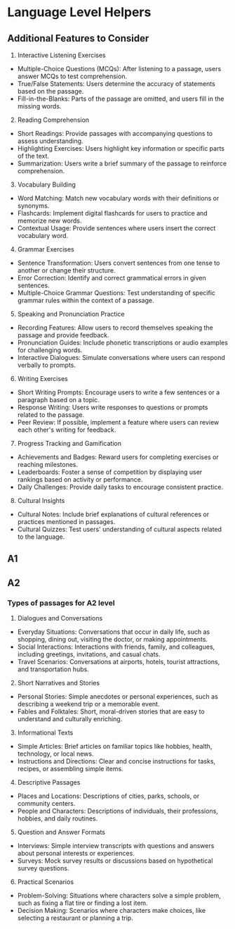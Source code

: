 # Language Level Helpers

## Additional Features to Consider

1. Interactive Listening Exercises
  * Multiple-Choice Questions (MCQs): After listening to a passage, users answer MCQs to test comprehension.
  * True/False Statements: Users determine the accuracy of statements based on the passage.
  * Fill-in-the-Blanks: Parts of the passage are omitted, and users fill in the missing words.

2. Reading Comprehension
  * Short Readings: Provide passages with accompanying questions to assess understanding.
  * Highlighting Exercises: Users highlight key information or specific parts of the text.
  * Summarization: Users write a brief summary of the passage to reinforce comprehension.

3. Vocabulary Building
  * Word Matching: Match new vocabulary words with their definitions or synonyms.
  * Flashcards: Implement digital flashcards for users to practice and memorize new words.
  * Contextual Usage: Provide sentences where users insert the correct vocabulary word.

4. Grammar Exercises
  * Sentence Transformation: Users convert sentences from one tense to another or change their structure.
  * Error Correction: Identify and correct grammatical errors in given sentences.
  * Multiple-Choice Grammar Questions: Test understanding of specific grammar rules within the context of a passage.

5. Speaking and Pronunciation Practice
  * Recording Features: Allow users to record themselves speaking the passage and provide feedback.
  * Pronunciation Guides: Include phonetic transcriptions or audio examples for challenging words.
  * Interactive Dialogues: Simulate conversations where users can respond verbally to prompts.

6. Writing Exercises
  * Short Writing Prompts: Encourage users to write a few sentences or a paragraph based on a topic.
  * Response Writing: Users write responses to questions or prompts related to the passage.
  * Peer Review: If possible, implement a feature where users can review each other's writing for feedback.

7. Progress Tracking and Gamification
  * Achievements and Badges: Reward users for completing exercises or reaching milestones.
  * Leaderboards: Foster a sense of competition by displaying user rankings based on activity or performance.
  * Daily Challenges: Provide daily tasks to encourage consistent practice.

8. Cultural Insights
  * Cultural Notes: Include brief explanations of cultural references or practices mentioned in passages.
  * Cultural Quizzes: Test users' understanding of cultural aspects related to the language.

## A1

## A2

### Types of passages for A2 level

1. Dialogues and Conversations
  * Everyday Situations: Conversations that occur in daily life, such as shopping, dining out, visiting the doctor, or making appointments.
  * Social Interactions: Interactions with friends, family, and colleagues, including greetings, invitations, and casual chats.
  * Travel Scenarios: Conversations at airports, hotels, tourist attractions, and transportation hubs.

2. Short Narratives and Stories
  * Personal Stories: Simple anecdotes or personal experiences, such as describing a weekend trip or a memorable event.
  * Fables and Folktales: Short, moral-driven stories that are easy to understand and culturally enriching.

3. Informational Texts
  * Simple Articles: Brief articles on familiar topics like hobbies, health, technology, or local news.
  * Instructions and Directions: Clear and concise instructions for tasks, recipes, or assembling simple items.

4. Descriptive Passages
  * Places and Locations: Descriptions of cities, parks, schools, or community centers.
  * People and Characters: Descriptions of individuals, their professions, hobbies, and daily routines.

5. Question and Answer Formats
  * Interviews: Simple interview transcripts with questions and answers about personal interests or experiences.
  * Surveys: Mock survey results or discussions based on hypothetical survey questions.

6. Practical Scenarios
  * Problem-Solving: Situations where characters solve a simple problem, such as fixing a flat tire or finding a lost item.
  * Decision Making: Scenarios where characters make choices, like selecting a restaurant or planning a trip.


